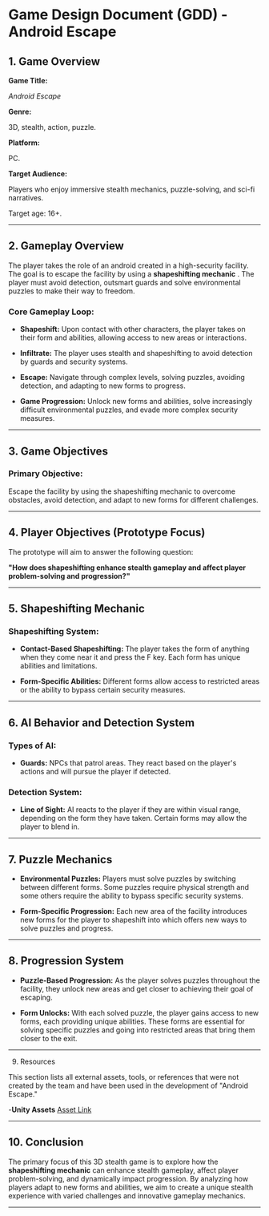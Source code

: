 # Game Design Document (GDD) - Android Escape 

  

## 1. Game Overview 

  

**Game Title:**   

*Android Escape* 

  

**Genre:**   

3D, stealth, action, puzzle. 

  

**Platform:**   

PC. 

  

**Target Audience:**   

Players who enjoy immersive stealth mechanics, puzzle-solving, and sci-fi narratives.   

Target age: 16+. 

  

--- 

  

## 2. Gameplay Overview 

  

The player takes the role of an android created in a high-security facility. The goal is to escape the facility by using a **shapeshifting mechanic** . The player must avoid detection, outsmart guards and solve environmental puzzles to make their way to freedom. 

  

### Core Gameplay Loop: 

- **Shapeshift:** Upon contact with other characters, the player takes on their form and abilities, allowing access to new areas or interactions. 

- **Infiltrate:** The player uses stealth and shapeshifting to avoid detection by guards and security systems. 

- **Escape:** Navigate through complex levels, solving puzzles, avoiding detection, and adapting to new forms to progress. 

- **Game Progression:** Unlock new forms and abilities, solve increasingly difficult environmental puzzles, and evade more complex security measures. 

  

--- 

  

## 3. Game Objectives 

  

### Primary Objective:   

Escape the facility by using the shapeshifting mechanic to overcome obstacles, avoid detection, and adapt to new forms for different challenges. 

  

--- 

  

## 4. Player Objectives (Prototype Focus) 

  

The prototype will aim to answer the following question:   

**"How does shapeshifting enhance stealth gameplay and affect player problem-solving and progression?"** 

  

--- 

  

## 5. Shapeshifting Mechanic 

  

### Shapeshifting System: 

- **Contact-Based Shapeshifting:** The player takes the form of anything when they come near it and press the F key. Each form has unique abilities and limitations. 

- **Form-Specific Abilities:** Different forms allow  access to restricted areas or the ability to bypass certain security measures. 

 --- 

  

## 6. AI Behavior and Detection System 

  

### Types of AI: 

- **Guards:** NPCs that patrol areas. They react based on the player's actions and will pursue the player if detected. 

  

### Detection System: 

- **Line of Sight:** AI reacts to the player if they are within visual range, depending on the form they have taken. Certain forms may allow the player to blend in. 

--- 

  

## 7. Puzzle Mechanics  

- **Environmental Puzzles:** Players must solve puzzles by switching between different forms. Some puzzles require physical strength and some others require the ability to bypass specific security systems. 

- **Form-Specific Progression:** Each new area of the facility introduces new forms for the player to shapeshift into which offers new ways to solve puzzles and progress. 

  

--- 

   

## 8. Progression System 

  

- **Puzzle-Based Progression:** As the player solves puzzles throughout the facility, they unlock new areas and get closer to achieving their goal of escaping.  

   

- **Form Unlocks:** With each solved puzzle, the player gains access to new forms, each providing unique abilities. These forms are essential for solving specific puzzles and going into restricted areas that bring them closer to the exit. 

    

--- 


9. Resources

This section lists all external assets, tools, or references that were not created by the team and have been used in the development of "Android Escape."

-**Unity Assets**
[Asset Link](https://assetstore.unity.com/packages/3d/environments/sci-fi/sci-fi-construction-kit-modular-159280)

----
   

## 10. Conclusion 

  

The primary focus of this 3D stealth game is to explore how the **shapeshifting mechanic** can enhance stealth gameplay, affect player problem-solving, and dynamically impact progression. By analyzing how players adapt to new forms and abilities, we aim to create a unique stealth experience with varied challenges and innovative gameplay mechanics. 

  

--- 

 
